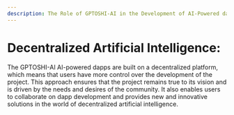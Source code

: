 ```yaml
---
description: The Role of GPTOSHI-AI in the Development of AI-Powered dapps
---
```


# Decentralized Artificial Intelligence:

The GPTOSHI-AI AI-powered dapps are built on a decentralized platform, which means that users have more control over the development of the project. This approach ensures that the project remains true to its vision and is driven by the needs and desires of the community. It also enables users to collaborate on dapp development and provides new and innovative solutions in the world of decentralized artificial intelligence.
